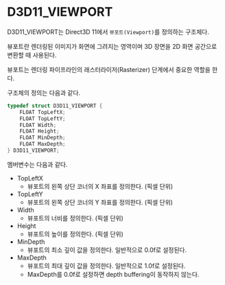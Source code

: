 # D3D11_VIEWPORT
D3D11_VIEWPORT는 Direct3D 11에서 `뷰포트(Viewport)`를 정의하는 구조체다. 

뷰포트란 렌더링된 이미지가 화면에 그려지는 영역이며 3D 장면을 2D 화면 공간으로 변환할 때 사용된다. 

뷰포트는 렌더링 파이프라인의 래스터라이저(Rasterizer) 단계에서 중요한 역할을 한다.

구조체의 정의는 다음과 같다.
```cpp
typedef struct D3D11_VIEWPORT {
    FLOAT TopLeftX;
    FLOAT TopLeftY;
    FLOAT Width;
    FLOAT Height;
    FLOAT MinDepth;
    FLOAT MaxDepth;
} D3D11_VIEWPORT;
```

멤버변수는 다음과 같다.
* TopLeftX
  * 뷰포트의 왼쪽 상단 코너의 X 좌표를 정의한다. (픽셀 단위)
* TopLeftY
  * 뷰포트의 왼쪽 상단 코너의 Y 좌표를 정의한다. (픽셀 단위) 
* Width
  * 뷰포트의 너비를 정의한다. (픽셀 단위)  
* Height
  * 뷰포트의 높이를 정의한다. (픽셀 단위)  
* MinDepth
  * 뷰포트의 최소 깊이 값을 정의한다. 일반적으로 0.0f로 설정된다.  
* MaxDepth
  * 뷰포트의 최대 깊이 값을 정의한다. 일반적으로 1.0f로 설정된다.
  * MaxDepth를 0.0f로 설정하면 depth buffering이 동작하지 않는다.